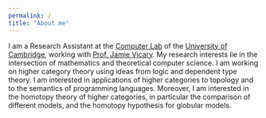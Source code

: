 ```yaml
---
permalink: /
title: "About me"
---
```


I am a Research Assistant at the [Computer Lab](https://www.cst.cam.ac.uk/) of the [University of Cambridge](https://www.cam.ac.uk/), working with [Prof. Jamie Vicary](https://www.cl.cam.ac.uk/~jv258/). My research interests lie in the intersection of mathematics and theoretical computer science. I am working on higher category theory using ideas from logic and dependent type theory. I am interested in applications of higher categories to topology and to the semantics of programming languages. Moreover, I am interested in the homotopy theory of higher categories, in particular the comparison of different models, and the homotopy hypothesis for globular models.
